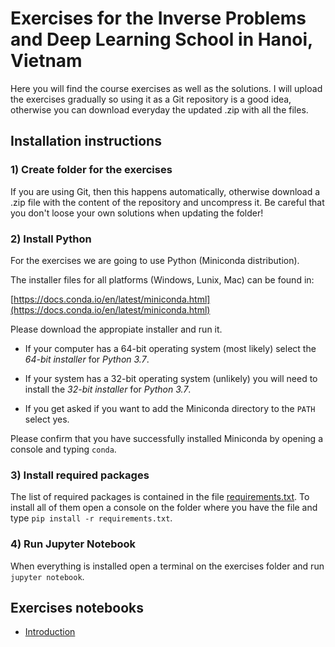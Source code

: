 # Exercises for the Inverse Problems and Deep Learning School in Hanoi, Vietnam 

Here you will find the course exercises as well as the solutions. I will upload the exercises gradually so using it as a Git repository is a good idea, otherwise you can download everyday the updated .zip with all the files.


## Installation instructions

### 1) Create folder for the exercises 
If you are using Git, then this happens automatically, otherwise download a .zip file with the content of the repository and uncompress it. Be careful that you don't loose your own solutions when updating the folder!

### 2) Install Python

For the exercises we are going to use Python (Miniconda distribution).

The installer files for all platforms (Windows, Lunix, Mac) can be found in:

[https://docs.conda.io/en/latest/miniconda.html](https://docs.conda.io/en/latest/miniconda.html)

Please download the appropiate installer and run it.

 - If your computer has a 64-bit operating system (most likely) select the *64-bit installer* for *Python 3.7*.

 - If your system has a 32-bit operating system (unlikely) you will need to install the *32-bit installer* for *Python 3.7*.
 
 - If you get asked if you want to add the Miniconda directory to the `PATH` select yes.
 
Please confirm that you have successfully installed Miniconda by opening a console and typing `conda`.
 
### 3) Install required packages

The list of required packages is contained in the file [requirements.txt](/requirements.txt). To install all of them open a console on the folder where you have the file and type `pip install -r requirements.txt`.

### 4) Run Jupyter Notebook
When everything is installed open a terminal on the exercises folder and run `jupyter notebook`.

## Exercises notebooks

 - [Introduction](/introduction.ipynb)
